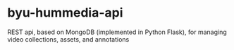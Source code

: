 byu-hummedia-api
================

REST api, based on MongoDB (implemented in Python Flask), for managing video collections, assets, and annotations
